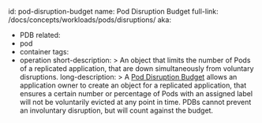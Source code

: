 id: pod-disruption-budget
name: Pod Disruption Budget
full-link: /docs/concepts/workloads/pods/disruptions/
aka:
 - PDB
related:
 - pod
 - container
tags:
 - operation
short-description: >
 An object that limits the number of Pods of a replicated application, that are down simultaneously from voluntary disruptions.
long-description: >
 A [Pod Disruption Budget](https://kubernetes.io/docs/concepts/workloads/pods/disruptions/) allows an application owner to create an object for a replicated application, that ensures a certain number or percentage of Pods with an assigned label will not be voluntarily evicted at any point in time. PDBs cannot prevent an involuntary disruption, but will count against the budget.
  
